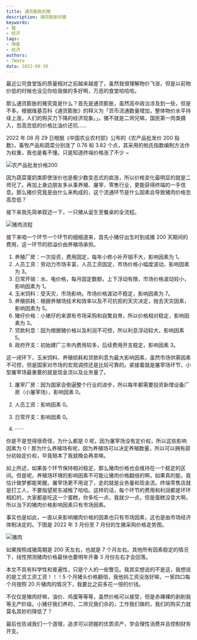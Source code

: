 ```yaml
---
title: 通货膨胀的猪
description: 通货膨胀的猪
keywords:
- 猪
- 经济
tags: 
- 博客
- 经济
authors:
- 7Wate
data: 2022-08-30
---
```


最近公司食堂饭的质量相对之前越来越差了，虽然我很理解物价飞涨，但是以前物价低的时候也没见你给我做的多好啊，万恶的食堂哈哈哈。

那么通货膨胀的猪究竟是什么？首先是通货膨胀，虽然高中政治涉及到一些，但是不多。根据维基百科《通货膨胀》的释义为「货币流通数量增加，整体物价水平持续上涨，人们的购买力下降的经济现象。」。猪不就是二师兄嘛，国民第一肉类摄入，忽高忽低的价格比油价还坑……

2022 年 08 月 29 日根据《中国农业农村部》公布的《农产品批发价 200 指数》，畜牧产品和蔬菜分别涨了 0.76 和 3.82 个点，其采用的帕氏指数编制方法作为权重，我也是看不懂。只是知道终端价格涨了不少 ~

![农产品批发价格200](https://static.7wate.com/img/2022/08/30/4a867fdac4713.png)

因为蔬菜蛋奶类即使涨价也是极少数变态式的疯涨，所以价格变化最明显的就是二师兄了。再加上身边朋友多从事养殖、屠宰、零售行业，更能获得终端的一手信息。那么猪价究竟是由什么来构成的，这个流通环节是什么因素会导致猪肉价格忽高忽低？

接下来我先简单叙述一下，一只猪从诞生至餐桌的全流程。

![猪肉流程](https://static.7wate.com/img/2022/08/30/3484b5d51dad0.png)

接下来咱一个环节一个环节的细细道来，首先小猪仔出生时到成猪  200 天期间的费用，这一环节的损溢价由养殖场承担。

1. 养殖厂房：一次投资，费用固定，每年小修小补开销不大，影响因素为 1。
2. 人员工资：劳动力市场丰富，人员工资固定，市场价格小幅度波动，影响因素为 3。
3. 日常开销：水、电价格，每月固定数额，上下浮动有限，市场价格波动较小，影响因素为 1。
4. 玉米饲料：受天灾，市场影响，市场价格波动不稳定，影响因素为 7。
5. 养殖损耗：根据养殖场技术和效率以及不可抗拒的天灾决定，抛去天灾因素，影响因素为 5。
6. 猪仔价格：小猪仔的来源有市场采购和自繁自育，所以价格相对稳定，影响因素为 3。
7. 贷款利息：因为根据猪价格以及利润不可控，所以利息浮动较大，影响因素 5。
8. 政府开支：初始建厂三年内费用较多，后续费用开支稳定，影响因素 3。

这一闭环下，玉米饲料、养殖损耗和贷款利息为最大影响因素，虽然市场供需因素不可控，但是国家对市场的宏观调控还是比较可靠的。紧接着就是屠宰场环节，小型屠宰场最重要的就是现金流以及业务量了。

1. 屠宰厂房：因为国家会倒逼整个行业的进步，所以每年都需要投资新增设备厂房（小屠宰场），影响因素 0。
2. 人员工资：影响因素 0。
3. 日常开支：影响因素 0。

4. ······

你是不是觉得很奇怪，为什么都是 0 呢，因为屠宰场没有定价权，所以这些影响因素为 0！那为什么养殖场有呢，因为养殖场可以决定养殖数量，所以可以拥有部分初始定价权，毕竟赔本了我就晚会再卖嘛。

如上所述，如果各个环节保持相对稳定，那么猪肉价格也会维持在一个稳定的区间。但是呢，养殖场环境的影响因素不可能让猪肉价格翻倍的啊，如果真的能，我估计做梦都能笑醒。屠宰场更不用说了，走的就是业务量和现金流。终端零售店就是打工人，不要指望房东减租了哈哈。这样的话，每个环节的费用和利润都是环环相扣的，大家都是吃这一个蛋糕，你多吃一点，我就少一点，但是蛋糕没变大啊，所以当下的猪肉价格影响因素只有市场因素。

事实也是如此，一直以来影响猪肉价格的因素也只有市场因素，这也是由市场经济体制决定的。下图是 2022 年 3 月份至 7 月份的生猪采购价格走势图。

![猪肉](https://static.7wate.com/img/2022/08/30/9c4bdac7061b9.png)

如果按照成猪周期是 200 天左右，也就是  7 个月左右。其他所有因素稳定的情况下，线性预测猪肉价格最快也要明年开春 3 月份左右才会回落。

本文不具有科学性和普遍性，只是个人的一些瞥见。我其实想说的不是这，我想说的是工资工资工资！！！5 个月猪头价格翻倍，我他妈工资没涨好嘛，一家四口每个月按照 20 斤猪肉的情况下，我要比之前多花一倍的价钱。

不仅仅是猪肉好嘛，油价、鸡蛋等等等，虽然价格可以接受，但是赤裸裸的剥削我等无产阶级。小猪仔我们养的，二师兄我们杀的，工作我们做的，我们的购买力就莫名其妙的降低了？

最后也告诫我们一个道理，追求可以把握的优质资产，学会理性消费并且控制财务开支。
